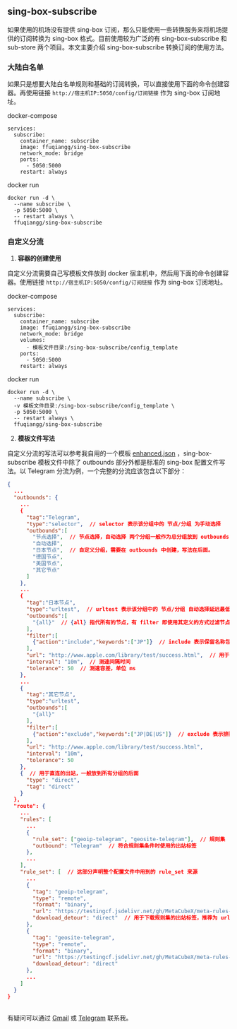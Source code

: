 ## sing-box-subscribe

如果使用的机场没有提供 sing-box 订阅，那么只能使用一些转换服务来将机场提供的订阅转换为 sing-box 格式。目前使用较为广泛的有 sing-box-subscribe 和 sub-store 两个项目。本文主要介绍 sing-box-subscribe 转换订阅的使用方法。

### 大陆白名单

如果只是想要大陆白名单规则和基础的订阅转换，可以直接使用下面的命令创建容器。再使用链接 `http://宿主机IP:5050/config/订阅链接` 作为 sing-box 订阅地址。

docker-compose
```docker-compse
services:
  subscribe:
    container_name: subscribe
    image: ffuqiangg/sing-box-subscribe
    network_mode: bridge
    ports:
      - 5050:5000
    restart: always
```
docker run
```docker
docker run -d \
  --name subscribe \
  -p 5050:5000 \
  -- restart always \
  ffuqiangg/sing-box-subscribe
```

### 自定义分流

1. **容器的创建使用**

自定义分流需要自己写模板文件放到 docker 宿主机中，然后用下面的命令创建容器。使用链接 `http://宿主机IP:5050/config/订阅链接` 作为 sing-box 订阅地址。

docker-compose
```docker-compse
services:
  subscribe:
    container_name: subscribe
    image: ffuqiangg/sing-box-subscribe
    network_mode: bridge
    volumes:
      - 模板文件目录:/sing-box-subscribe/config_template
    ports:
      - 5050:5000
    restart: always
```
docker run
```docker
docker run -d \
  --name subscribe \
  -v 模板文件目录:/sing-box-subscribe/config_template \
  -p 5050:5000 \
  -- restart always \
  ffuqiangg/sing-box-subscribe
```

2. **模板文件写法**

自定义分流的写法可以参考我自用的一个模板 [enhanced.json](https://github.com/ffuqiangg/sing-box-subscribe/blob/main/config_template/enhanced.json) ，sing-box-subscribe 模板文件中除了 outbounds 部分外都是标准的 sing-box 配置文件写法。以 Telegram 分流为例，一个完整的分流应该包含以下部分：

```json
{
  ...
  "outbounds": {
    ...
    {
      "tag":"Telegram",
      "type":"selector",  // selector 表示该分组中的 节点/分组 为手动选择
      "outbounds":[
        "节点选择",  // 节点选择，自动选择 两个分组一般作为总分组放到 outbounds 最前面。写法参考 enhanced.json
        "自动选择",
        "日本节点",  // 自定义分组，需要在 outbounds 中创建，写法在后面。
        "德国节点",
        "美国节点",
        "其它节点"
      ]
    },
    ...
    {
      "tag":"日本节点",
      "type":"urltest",  // urltest 表示该分组中的 节点/分组 自动选择延迟最低 
      "outbounds":[
        "{all}"  // {all} 指代所有的节点，有 filter 即使用其定义的方式过滤节点
      ],
      "filter":[
        {"action":"include","keywords":["JP"]}  // include 表示保留名称包含 keywords 关键字的节点，多个关键字可以用 | 分割
      ],
      "url": "http://www.apple.com/library/test/success.html",  // 用于测速的链接
      "interval": "10m",  // 测速间隔时间
      "tolerance": 50  // 测速容差，单位 ms
    },
    ...
    {
      "tag":"其它节点",
      "type":"urltest",
      "outbounds":[
        "{all}"
      ],
      "filter":[
        {"action":"exclude","keywords":["JP|DE|US"]}  // exclude 表示排除名称包含 keywords 关键字的节点，多个关键字可以用 | 分割
      ],
      "url": "http://www.apple.com/library/test/success.html",
      "interval": "10m",
      "tolerance": 50
    },
    {  // 用于直连的出站，一般放到所有分组的后面
      "type": "direct",
      "tag": "direct"
    }
  },
  "route": {
    ...
    "rules": [
      ...
      {
        "rule_set": ["geoip-telegram", "geosite-telegram"],  // 规则集
        "outbound": "Telegram"  // 符合规则集条件时使用的出站标签
      },
      ...
    ],
    "rule_set": [  // 这部分声明整个配置文件中用到的 rule_set 来源
      ...
      {
        "tag": "geoip-telegram",
        "type": "remote",
        "format": "binary",
        "url": "https://testingcf.jsdelivr.net/gh/MetaCubeX/meta-rules-dat@sing/geo/geoip/telegram.srs",
        "download_detour": "direct"  // 用于下载规则集的出站标签，推荐为 url 添加代理后使用直连出站
      },
      {
        "tag": "geosite-telegram",
        "type": "remote",
        "format": "binary",
        "url": "https://testingcf.jsdelivr.net/gh/MetaCubeX/meta-rules-dat@sing/geo/geosite/telegram.srs",
        "download_detour": "direct"
      },
      ...
    ]
  }
}
```

##

有疑问可以通过 [Gmail](mailto:ffuiangg@gmail.com) 或 [Telegram](https://t.me/ffuqiangg) 联系我。  